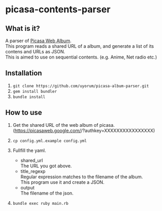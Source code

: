 # picasa-contents-parser
## What is it?
A parser of [Picasa Web Album](https://picasaweb.google.com).  
This program reads a shared URL of a album, and generate a list of its contens and URLs as JSON.  
This is aimed to use on sequential contents. (e.g. Anime, Net radio etc.)

## Installation
1. `git clone https://github.com/uyorum/picasa-album-parser.git`
1. `gem install bundler`
1. `bundle install`

## How to use
1. Get the shared URL of the web album of picasa. (https://picasaweb.google.com/<user-id>/<album-name>?authkey=XXXXXXXXXXXXXXXX)
1. `cp config.yml.example config.yml`
1. Fullfill the yaml.

    * shared_url  
    The URL you got above.
    * title_regexp  
    Regular expression matches to the filename of the album.  
    This program use it and create a JSON.
    * output  
    The filename of the json.

1. `bundle exec ruby main.rb`

